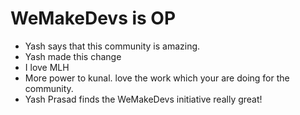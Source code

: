 # WeMakeDevs is OP

- Yash says that this community is amazing.
- Yash made this change
- I love MLH
- More power to kunal. love the work which your are doing for the community.
- Yash Prasad finds the WeMakeDevs initiative really great!
